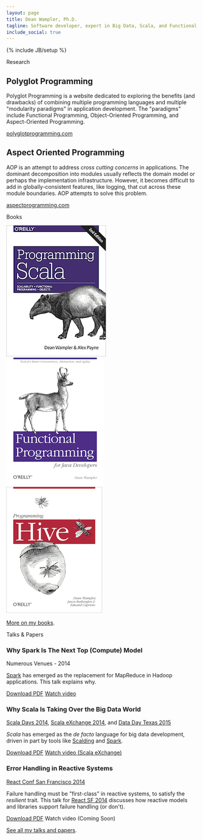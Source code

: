 ```yaml
---
layout: page
title: Dean Wampler, Ph.D.
tagline: Software developer, expert in Big Data, Scala, and Functional Programming,<br/>O'Reilly author, and frequent public speaker living in Chicago.
include_social: true
---
```

{% include JB/setup %}

<section id="research" class="centered">
  <p class="section-title"><span>Research</span></p>
  <article class="research-item">
    <h2>Polyglot Programming</h2>
    <p>Polyglot Programming is a website dedicated to exploring the benefits (and drawbacks) of combining multiple programming languages and multiple "modularity paradigms" in application development. The "paradigms" include Functional Programming, Object-Oriented Programming, and Aspect-Oriented Programming.</p>
    <div class="more">
      <a href="polyglotprogramming/" class="button">polyglotprogramming.com</a>
    </div>
  </article>
  <article class="research-item">
    <h2>Aspect Oriented Programming</h2>
    <p>AOP is an attempt to address <em>cross cutting concerns</em> in applications. The dominant decomposition into modules usually reflects the domain model or perhaps the implementation infrastructure. However, it becomes difficult to add in globally-consistent features, like logging, that cut across these module boundaries. AOP attempts to solve this problem.</p>
    <div class="more">
      <a href="aspectprogramming/" class="button">aspectprogramming.com</a>
    </div>
  </article>
</section>

<section id="books" class="centered">
  <p class="section-title"><span>Books</span></p>
  <div class="books-list">
    <a href="programmingscala2.html" class="books-book"><img src="/assets/images/prog_scala_2ed_comp-quarter_size.jpg" alt="Programming Scala, 2nd Edition"/></a>
    <a href="fpjava.html" class="books-book"><img src="/assets/images/FPforJavaDevsCover_256x337.png"/></a>
    <a href="programminghive.html" class="books-book"><img src="/assets/images/prog_hive_mech_cover_front_252x331.png"/></a>
  </div>
  <p class="talk"><a href="/books">More on my books</a>.</p>
</section>

<section id="talks" class="talks centered">
  <p class="section-title"><span>Talks &amp; Papers </span></p>

  <article class="talk">
    <h1>Why Spark Is The Next Top (Compute) Model</h1>
    <p class="talk-desc">Numerous Venues - 2014</p>
    <p><a href="http://spark.apache.org">Spark</a> has emerged as the replacement for <span class='keyword'>MapReduce</span> in <span class='keyword'>Hadoop</span> applications. This talk explains why.</p>
    <div class="more">
      <a href="/polyglotprogramming/papers/Spark-TheNextTopComputeModel.pdf" class="button-pdf">Download PDF</a>
      <a href="http://www.infoq.com/presentations/spark-scala-mapreduce-java" class="button-video">Watch video</a>
      <!-- <span class="button-video-inactive">Watch video</span> (Coming Soon) -->
    </div>
  </article>

  <article class="talk">
    <h1>Why Scala Is Taking Over the Big Data World</h1>
    <p class="talk-desc"><a href="http://www.scaladays.org/#schedule/Why-Scala-is-Taking-Over-the-Big-Data-World">Scala Days 2014</a>, <a href="https://skillsmatter.com/conferences/1948-scala-exchange-2014">Scala eXchange 2014</a>, and <a href="http://datadaytexas.com/">Data Day Texas 2015</a></p>
    <p><em>Scala</em> has emerged as the <em>de facto</em> language for big data development, driven in part by tools like <a href="https://github.com/twitter/scalding">Scalding</a> and <a href="http://spark.apache.org">Spark</a>.</p>
    <div class="more">
      <a href="WhyScalaIsTakingOverTheBigDataWorld.pdf" class="button-pdf">Download PDF</a>
      <a href="https://skillsmatter.com/skillscasts/5423-why-scala-is-taking-over-the-big-data-world" class="button-video">Watch video (Scala eXchange)</a>
    </div>
  </article>

  <article class="talk">
    <h1>Error Handling in Reactive Systems</h1>
    <p class="talk-desc"><a href="http://reactconf.com/">React Conf San Francisco 2014</a></p>
    <p>Failure handling must be "first-class" in reactive systems, to satisfy the <em>resilient</em> trait. This talk for <a href="http://reactconf.com/">React SF 2014</a> discusses how reactive models and libraries support failure handling (or don't).</p>
    <div class="more">
      <a href="/polyglotprogramming/papers/ErrorHandlingReactiveSystems.pdf" class="button-pdf">Download PDF</a>
      <!-- <a href="#" class="button-video">Watch video</a> -->
      <span class="button-video-inactive">Watch video</span> (Coming Soon)
    </div>
  </article>

  <p class="talk"><a href="/polyglotprogramming/papers">See all my talks and papers</a>.</p>
</section>
